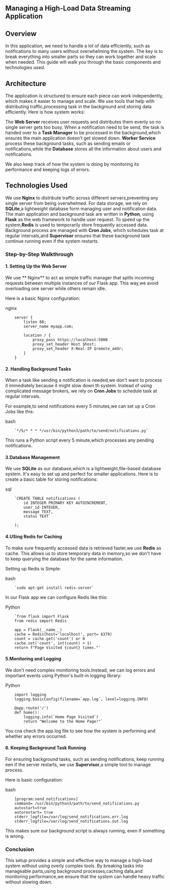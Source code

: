 ## Managing a High-Load Data Streaming Application

## Overview

In this application, we need to handle a lot of data efficiently, such as notifications to many users without overwhelming the system. The key is to break everything into smaller parts so they can work together and scale when needed. This guide will walk you through the basic components and technologies used.

## Architecture

The application is structured to ensure each piece can work independently, which makes it easier to manage and scale. We use tools that help with distributing traffic,processing task in the background and storing data efficiently. Here is how system works:

The **Web Server** receives user requests and distributes them evenly so no single server gets too busy. When a notification need to be send, the task is handed over to a **Task Manager** to be processed in the background,which ensures the main application doesn't get slowed down. **Worker Service** process these background tasks, such as sending emails or notifications,while the **Database** stores all the information about users and notifications.

We also keep track of how the system is doing by monitoring its performance and keeping logs of errors.


## Technologies Used

We use **Nginx** to distribute traffic across different servers,preventing any single server from being overwhelmed. For data storage, we rely on **SQLite**,a lightweight database form managing user and notification data. The main application and background task are written in **Python**, using **Flask** as the web framework to handle user request. To speed up the system,**Redis** is used to temporarily store frequently accessed data. Background process are managed with **Cron Jobs**, which schedules task at regular intervals,and **Supervisor** ensures that these background task continue running even if the system restarts.

### Step-by-Step Walkthrough

#### 1. Setting Up the Web Server

We use ** Nginx** to act as simple traffic manager that splits incoming requests between multiple instances of our Flask app. This way,we avoid overloading one server while others remain idle.

Here is a basic Nginx configuration:

nginx

        server {
            listen 80;
            server_name myapp.com;

            location / {
                proxy_pass https://localhost:5000
                proxy_set_header Host $host;
                proxy_set_header X-Real-IP $remote_addr;
            }
        }


#### 2. Handling Background Tasks

When a task like sending a notification is needed,we don't want to process it immediately because it might slow down th system. Instead of using complicated message brokers, we rely on **Cron Jobs** to schedule task at regular intervals.

For example,to send notifications every 5 minutes,we can set up a Cron Jobs like this:


bash 

        `*/5/* * * */usr/bin/python3/path/to/send/notifications.py`

This runs a Python script every 5 minute,which processes any pending notifications.


#### 3.Database Management

We use **SQLite** as our database,which is a lightweight,file-based database system. It's easy to set up and perfect for smaller applications. Here is to create a basic table for storing notifications:

sql

        `CREATE TABLE notifications (
            id INTEGER PRIMARY KEY AUTOINCREMENT,
            user_id INTEGER,
            message TEXT,
            status TEXT`

        );

#### 4.USing Redis for Caching

To make sure frequently accessed data is retrieved faster,we use **Redis** as cache. This allows us to store temporary data in memory,so we don't have to keep querying the database for the same information.

Setting up Redis is Simple:

bash

        `sudo apt-get install redis-server`

In our Flask app we can configure Redis like this:

Python

        `from flask import Flask
        from redis import Redis

        app = Flask(__name__)
        cache = Redis(host='localhost', port= 6379)
        count = cache.get('count') or 0
        cache.set('count', int(count) + 1)
        return f"Page Visited {count} times."`

#### 5.Monitoring and Logging

We don't need complex monitoring tools.Instead, we can log errors and important events using Python's built-in logging library:

Python 

        import logging
        logging.basicConfig(filename=`app.log`, level=logging.INFO)

        @app.route('/')
        def home():
            logging.info(`Home Page Visited`)
            return "Welcome to the Home Page!"`

You cna check the app.log file to see how the system is performing and whether any errors occurred.


#### 6. Keeping Background Task Running 

For ensuring background tasks, such as sending notifications, keep running een if the server restarts, we use **Supervisor**,a simple tool to manage process.

Here is basic configuration:

bash

        [program:send_notifications]
        command= /usr/bin/python3/path/to/send_notifications.py
        autostart=true
        autorestart= true
        stderr_logfile=/var/log/send_notifications.err.log
        stderr_logfile=/var/log/send_notifications.out.log

This makes sure our background script is always running, even if something is wrong.


### Conclusion

This setup provides a simple and effective way to manage a high-load system without using overly complex tools. By breaking tasks into manageable parts,using background processes,caching data,and monitoring performance,we ensure that the system can handle heavy traffic without slowing down.


